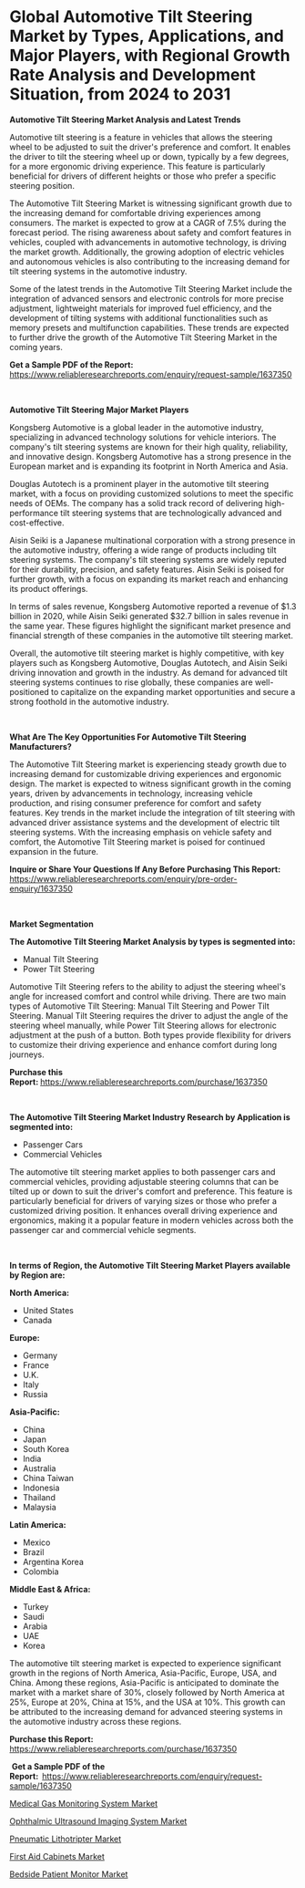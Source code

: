 <p><h1>Global Automotive Tilt Steering Market by Types, Applications, and Major Players, with Regional Growth Rate Analysis and Development Situation, from 2024 to 2031</h1></p><p><strong>Automotive Tilt Steering Market Analysis and Latest Trends</strong></p>
<p><p>Automotive tilt steering is a feature in vehicles that allows the steering wheel to be adjusted to suit the driver's preference and comfort. It enables the driver to tilt the steering wheel up or down, typically by a few degrees, for a more ergonomic driving experience. This feature is particularly beneficial for drivers of different heights or those who prefer a specific steering position.</p><p>The Automotive Tilt Steering Market is witnessing significant growth due to the increasing demand for comfortable driving experiences among consumers. The market is expected to grow at a CAGR of 7.5% during the forecast period. The rising awareness about safety and comfort features in vehicles, coupled with advancements in automotive technology, is driving the market growth. Additionally, the growing adoption of electric vehicles and autonomous vehicles is also contributing to the increasing demand for tilt steering systems in the automotive industry.</p><p>Some of the latest trends in the Automotive Tilt Steering Market include the integration of advanced sensors and electronic controls for more precise adjustment, lightweight materials for improved fuel efficiency, and the development of tilting systems with additional functionalities such as memory presets and multifunction capabilities. These trends are expected to further drive the growth of the Automotive Tilt Steering Market in the coming years.</p></p>
<p><strong>Get a Sample PDF of the Report:&nbsp;</strong> <a href="https://www.reliableresearchreports.com/enquiry/request-sample/1637350">https://www.reliableresearchreports.com/enquiry/request-sample/1637350</a></p>
<p>&nbsp;</p>
<p><strong>Automotive Tilt Steering Major Market Players</strong></p>
<p><p>Kongsberg Automotive is a global leader in the automotive industry, specializing in advanced technology solutions for vehicle interiors. The company's tilt steering systems are known for their high quality, reliability, and innovative design. Kongsberg Automotive has a strong presence in the European market and is expanding its footprint in North America and Asia.</p><p>Douglas Autotech is a prominent player in the automotive tilt steering market, with a focus on providing customized solutions to meet the specific needs of OEMs. The company has a solid track record of delivering high-performance tilt steering systems that are technologically advanced and cost-effective.</p><p>Aisin Seiki is a Japanese multinational corporation with a strong presence in the automotive industry, offering a wide range of products including tilt steering systems. The company's tilt steering systems are widely reputed for their durability, precision, and safety features. Aisin Seiki is poised for further growth, with a focus on expanding its market reach and enhancing its product offerings.</p><p>In terms of sales revenue, Kongsberg Automotive reported a revenue of $1.3 billion in 2020, while Aisin Seiki generated $32.7 billion in sales revenue in the same year. These figures highlight the significant market presence and financial strength of these companies in the automotive tilt steering market.</p><p>Overall, the automotive tilt steering market is highly competitive, with key players such as Kongsberg Automotive, Douglas Autotech, and Aisin Seiki driving innovation and growth in the industry. As demand for advanced tilt steering systems continues to rise globally, these companies are well-positioned to capitalize on the expanding market opportunities and secure a strong foothold in the automotive industry.</p></p>
<p>&nbsp;</p>
<p><strong>What Are The Key Opportunities For Automotive Tilt Steering Manufacturers?</strong></p>
<p><p>The Automotive Tilt Steering market is experiencing steady growth due to increasing demand for customizable driving experiences and ergonomic design. The market is expected to witness significant growth in the coming years, driven by advancements in technology, increasing vehicle production, and rising consumer preference for comfort and safety features. Key trends in the market include the integration of tilt steering with advanced driver assistance systems and the development of electric tilt steering systems. With the increasing emphasis on vehicle safety and comfort, the Automotive Tilt Steering market is poised for continued expansion in the future.</p></p>
<p><strong>Inquire or Share Your Questions If Any Before Purchasing This Report:</strong> <a href="https://www.reliableresearchreports.com/enquiry/pre-order-enquiry/1637350">https://www.reliableresearchreports.com/enquiry/pre-order-enquiry/1637350</a></p>
<p>&nbsp;</p>
<p><strong>Market Segmentation</strong></p>
<p><strong>The Automotive Tilt Steering Market Analysis by types is segmented into:</strong></p>
<p><ul><li>Manual Tilt Steering</li><li>Power Tilt Steering</li></ul></p>
<p><p>Automotive Tilt Steering refers to the ability to adjust the steering wheel's angle for increased comfort and control while driving. There are two main types of Automotive Tilt Steering: Manual Tilt Steering and Power Tilt Steering. Manual Tilt Steering requires the driver to adjust the angle of the steering wheel manually, while Power Tilt Steering allows for electronic adjustment at the push of a button. Both types provide flexibility for drivers to customize their driving experience and enhance comfort during long journeys.</p></p>
<p><strong>Purchase this Report:&nbsp;</strong><a href="https://www.reliableresearchreports.com/purchase/1637350">https://www.reliableresearchreports.com/purchase/1637350</a></p>
<p>&nbsp;</p>
<p><strong>The Automotive Tilt Steering Market Industry Research by Application is segmented into:</strong></p>
<p><ul><li>Passenger Cars</li><li>Commercial Vehicles</li></ul></p>
<p><p>The automotive tilt steering market applies to both passenger cars and commercial vehicles, providing adjustable steering columns that can be tilted up or down to suit the driver's comfort and preference. This feature is particularly beneficial for drivers of varying sizes or those who prefer a customized driving position. It enhances overall driving experience and ergonomics, making it a popular feature in modern vehicles across both the passenger car and commercial vehicle segments.</p></p>
<p>&nbsp;</p>
<p><strong>In terms of Region, the Automotive Tilt Steering Market Players available by Region are:</strong></p>
<p>
    <p> <strong> North America: </strong>
        <ul>
            <li>United States</li>
            <li>Canada</li>
        </ul>
        </p> 
    <p> <strong> Europe: </strong>
        <ul>
            <li>Germany</li>
            <li>France</li>
            <li>U.K.</li>
            <li>Italy</li>
            <li>Russia</li>
        </ul>
        </p> 
    <p> <strong> Asia-Pacific: </strong>
        <ul>
            <li>China</li>
            <li>Japan</li>
            <li>South Korea</li>
            <li>India</li>
            <li>Australia</li>
            <li>China Taiwan</li>
            <li>Indonesia</li>
            <li>Thailand</li>
            <li>Malaysia</li>
        </ul>
        </p> 
    <p> <strong> Latin America: </strong>
        <ul>
            <li>Mexico</li>
            <li>Brazil</li>
            <li>Argentina Korea</li>
            <li>Colombia</li>
        </ul>
        </p> 
    <p> <strong> Middle East & Africa: </strong>
        <ul>
            <li>Turkey</li>
            <li>Saudi</li>
            <li>Arabia</li>
            <li>UAE</li>
            <li>Korea</li>
        </ul>
    </p>
    </p>
<p><p>The automotive tilt steering market is expected to experience significant growth in the regions of North America, Asia-Pacific, Europe, USA, and China. Among these regions, Asia-Pacific is anticipated to dominate the market with a market share of 30%, closely followed by North America at 25%, Europe at 20%, China at 15%, and the USA at 10%. This growth can be attributed to the increasing demand for advanced steering systems in the automotive industry across these regions.</p></p>
<p><strong>Purchase this Report: </strong><a href="https://www.reliableresearchreports.com/purchase/1637350">https://www.reliableresearchreports.com/purchase/1637350</a></p>
<p>&nbsp;<strong>Get a Sample PDF of the Report:&nbsp;&nbsp;</strong><a href="https://www.reliableresearchreports.com/enquiry/request-sample/1637350">https://www.reliableresearchreports.com/enquiry/request-sample/1637350</a></p>
<p><strong></strong></p>
<p><p><a href="https://medium.com/@nicolabailey67/medical-gas-monitoring-system-market-size-reveals-the-best-marketing-channels-in-global-industry-4fdbbb33a81a">Medical Gas Monitoring System Market</a></p><p><a href="https://medium.com/p/7c0eb2e8f399/edit">Ophthalmic Ultrasound Imaging System Market</a></p><p><a href="https://medium.com/@nicolabailey67/pneumatic-lithotripter-market-research-report-its-history-and-forecast-2024-to-2031-809ed34dcfae">Pneumatic Lithotripter Market</a></p><p><a href="https://medium.com/@jordanmendez766/first-aid-cabinets-market-trends-and-market-analysis-forecasted-for-period-2024-2031-59060cb068c0">First Aid Cabinets Market</a></p><p><a href="https://medium.com/@nicolabailey67/decoding-bedside-patient-monitor-market-metrics-market-share-trends-and-growth-patterns-1c6119bcf2ca">Bedside Patient Monitor Market</a></p></p>